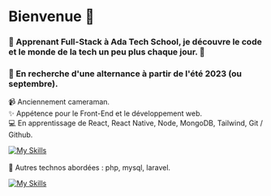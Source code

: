 # Bienvenue :wave: 
 
 ### 💫 Apprenant Full-Stack à Ada Tech School, je découvre le code et le monde de la tech un peu plus chaque jour. 💫
 
 ### :mag_right: En recherche d'une alternance à partir de l'été 2023 (ou septembre).
 
:video_camera: Anciennement cameraman.<br />
:sparkles: Appétence pour le Front-End et le développement web.<br />
:computer: En apprentissage de React, React Native, Node, MongoDB, Tailwind, Git / Github.<br />

[![My Skills](https://skillicons.dev/icons?i=html,css,js,react,nodejs,mongodb,tailwind,git,github)](https://skillicons.dev)<br />
<br />
:microscope: Autres technos abordées : php, mysql, laravel.<br />

[![My Skills](https://skillicons.dev/icons?i=php,mysql,laravel)](https://skillicons.dev)<br />
<br />


 

